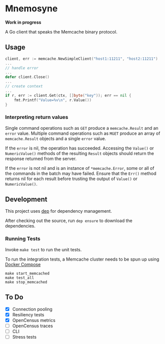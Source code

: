 Mnemosyne
=========

**Work in progress**

A Go client that speaks the Memcache binary protocol.  

Usage
-----

```go
client, err := memcache.NewSimpleClient("host1:11211", "host2:11211")
...
// handle error
...
defer client.Close()
...
// create context
...
if r, err := client.Get(ctx, []byte("key")); err == nil {
    fmt.Printf("Value=%v\n", r.Value())
}
```

### Interpreting return values

Single command operations such as `GET` produce a `memcache.Result` and an `error` value. Multiple command operations
such as `MGET` produce an array of `memcache.Result` objects and a single `error` value.

If the `error` is nil, the operation has succeeded. Accessing the `Value()` or `NumericValue()` methods of the resulting
`Result` objects should return the response returned from the server.

If the `error` is not nil and is an instance of `*memcache.Error`, some or all of the commands in the batch may have failed.
Ensure that the `Err()` method returns nil for each result before trusting the output of `Value()` or `NumericValue()`.



Development
-----------

This project uses [dep](https://golang.github.io/dep/) for dependency management.

After checking out the source, run `dep ensure` to download the dependencies.


### Running Tests

Invoke `make test` to run the unit tests.


To run the integration tests, a Memcache cluster needs to be spun up using [Docker Compose](https://docs.docker.com/compose/) 

```
make start_memcached
make test_all
make stop_memcached
```


To Do
------

- [x] Connection pooling
- [x] Resiliency tests
- [x] OpenCensus metrics
- [ ] OpenCensus traces
- [ ] CLI
- [ ] Stress tests
